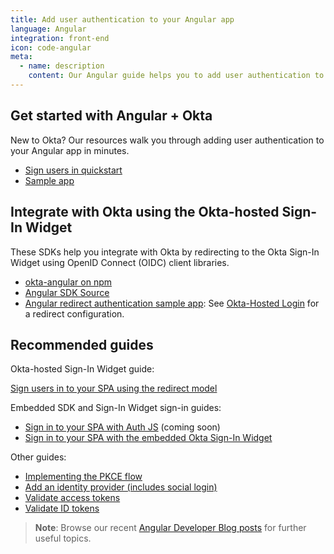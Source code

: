 ```yaml
---
title: Add user authentication to your Angular app
language: Angular
integration: front-end
icon: code-angular
meta:
  - name: description
    content: Our Angular guide helps you to add user authentication to your Angular app and create a fully-branded experience with the Okta Angular SDK.
---
```


## Get started with Angular + Okta

New to Okta? Our resources walk you through adding user authentication to your Angular app in minutes.

<ul class='language-ctas'>
	<li>
		<a href='/docs/guides/sign-into-spa-redirect/angular/main' class='Button--blueDarkOutline' data-proofer-ignore>
			<span>Sign users in quickstart</span>
		</a>
	</li>
	<li>
		<a href='https://github.com/okta/samples-js-angular' class='Button--blueDarkOutline' data-proofer-ignore>
			<span>Sample app</span>
		</a>
	</li>
</ul>

## Integrate with Okta using the Okta-hosted Sign-In Widget

These SDKs help you integrate with Okta by redirecting to the Okta Sign-In Widget using OpenID Connect (OIDC) client libraries.

* [okta-angular on npm](https://www.npmjs.com/package/@okta/okta-angular)
* [Angular SDK Source](https://github.com/okta/okta-angular)
* [Angular redirect authentication sample app](https://github.com/okta/samples-js-angular): See [Okta-Hosted Login](https://github.com/okta/samples-js-angular/tree/master/okta-hosted-login) for a redirect configuration.

## Recommended guides

Okta-hosted Sign-In Widget guide:

[Sign users in to your SPA using the redirect model](/docs/guides/sign-into-spa-redirect/angular/main/)

Embedded SDK and Sign-In Widget sign-in guides:

* [Sign in to your SPA with Auth JS](#) (coming soon)
* [Sign in to your SPA with the embedded Okta Sign-In Widget](/docs/guides/sign-in-to-spa-embedded-widget/angular/main/)

Other guides:

* [Implementing the PKCE flow](/docs/guides/implement-grant-type/authcodepkce/main/)
* [Add an identity provider (includes social login)](/docs/guides/identity-providers/)
* [Validate access tokens](/docs/guides/validate-access-tokens)
* [Validate ID tokens](/docs/guides/validate-id-tokens)

> **Note**: Browse our recent [Angular Developer Blog posts](https://developer.okta.com/blog/tags/angular/) for further useful topics.
